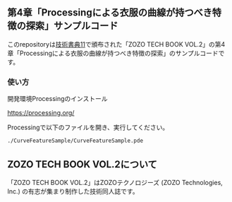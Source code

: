 ## 第4章「Processingによる衣服の曲線が持つべき特徴の探索」サンプルコード

このrepositoryは[技術書典11](https://techbookfest.org/event/tbf11)で頒布された「ZOZO TECH BOOK VOL.2」の第4章「Processingによる衣服の曲線が持つべき特徴の探索」のサンプルコードです。

### 使い方
開発環境Processingのインストール

https://processing.org/

Processingで以下のファイルを開き、実行してください。

`./CurveFeatureSample/CurveFeatureSample.pde`

## ZOZO TECH BOOK VOL.2について

「ZOZO TECH BOOK VOL.2」はZOZOテクノロジーズ (ZOZO Technologies, Inc.) の有志が集まり制作した技術同人誌です。
